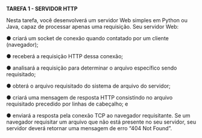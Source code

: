 **TAREFA 1 - SERVIDOR HTTP**

Nesta tarefa, você desenvolverá um servidor Web simples em Python ou Java, capaz de
processar apenas uma requisição. Seu servidor Web:

● criará um socket de conexão quando contatado por um cliente (navegador);

● receberá a requisição HTTP dessa conexão;

● analisará a requisição para determinar o arquivo específico sendo requisitado;

● obterá o arquivo requisitado do sistema de arquivo do servidor;

● criará uma mensagem de resposta HTTP consistindo no arquivo requisitado
precedido por linhas de cabeçalho; e

● enviará a resposta pela conexão TCP ao navegador requisitante. Se um navegador
requisitar um arquivo que não está presente no seu servidor, seu servidor deverá
retornar uma mensagem de erro “404 Not Found”.
